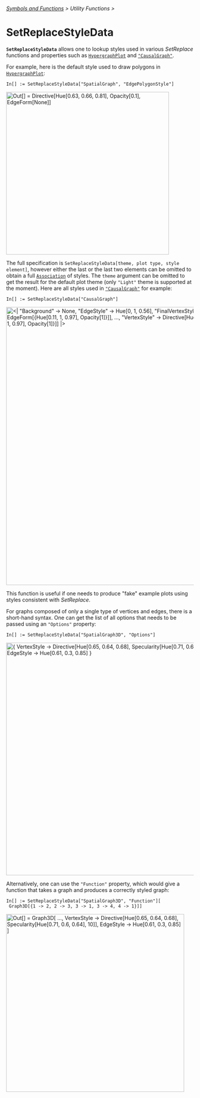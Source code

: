 ###### [Symbols and Functions](/README.md#symbols-and-functions) > Utility Functions >

# SetReplaceStyleData

**`SetReplaceStyleData`** allows one to lookup styles used in various *SetReplace* functions and properties such as
[`HypergraphPlot`](../HypergraphPlot.md)
and [`"CausalGraph"`](../WolframModelAndWolframModelEvolutionObject/Properties/CausalGraphs.md).

For example, here is the default style used to draw polygons in [`HypergraphPlot`](../HypergraphPlot.md):

```wl
In[] := SetReplaceStyleData["SpatialGraph", "EdgePolygonStyle"]
```

<img src="/Documentation/Images/SpatialGraphEdgePolygonStyle.png"
     width="437"
     alt="Out[] = Directive[Hue[0.63, 0.66, 0.81], Opacity[0.1], EdgeForm[None]]">

The full specification is `SetReplaceStyleData[theme, plot type, style element]`, however either the last or
the last two elements can be omitted to obtain a
full [`Association`](https://reference.wolfram.com/language/ref/Association.html) of styles. The `theme` argument can be
omitted to get the result for the default plot theme (only `"Light"` theme is supported at the moment). Here are all
styles used in [`"CausalGraph"`](../WolframModelAndWolframModelEvolutionObject/Properties/CausalGraphs.md) for example:

```wl
In[] := SetReplaceStyleData["CausalGraph"]
```

<img src="/Documentation/Images/CausalGraphStyles.png"
     width="747"
     alt='<|
       "Background" -> None, "EdgeStyle" -> Hue[0, 1, 0.56],
       "FinalVertexStyle" -> Directive[GrayLevel[1], EdgeForm[{Hue[0.11, 1, 0.97], Opacity[1]}]],
       ...,
       "VertexStyle" -> Directive[Hue[0.11, 1, 0.97], EdgeForm[{Hue[0.11, 1, 0.97], Opacity[1]}]]
     |>'>

This function is useful if one needs to produce "fake" example plots using styles consistent with *SetReplace*.

For graphs composed of only a single type of vertices and edges, there is a short-hand syntax. One can get the list of
all options that needs to be passed using an `"Options"` property:

```wl
In[] := SetReplaceStyleData["SpatialGraph3D", "Options"]
```

<img src="/Documentation/Images/SpatialGraph3DOptions.png"
     width="625"
     alt="{
       VertexStyle -> Directive[Hue[0.65, 0.64, 0.68], Specularity[Hue[0.71, 0.6, 0.64], 10]],
       EdgeStyle -> Hue[0.61, 0.3, 0.85]
     }">

Alternatively, one can use the `"Function"` property, which would give a function that takes a graph and produces a
correctly styled graph:

```wl
In[] := SetReplaceStyleData["SpatialGraph3D", "Function"][
 Graph3D[{1 -> 2, 2 -> 3, 3 -> 1, 3 -> 4, 4 -> 1}]]
```

<img src="/Documentation/Images/FakeStyledSpatialGraph3D.png"
     width="478"
     alt="Out[] = Graph3D[
       ...,
       VertexStyle -> Directive[Hue[0.65, 0.64, 0.68], Specularity[Hue[0.71, 0.6, 0.64], 10]],
       EdgeStyle -> Hue[0.61, 0.3, 0.85]
     ]">
